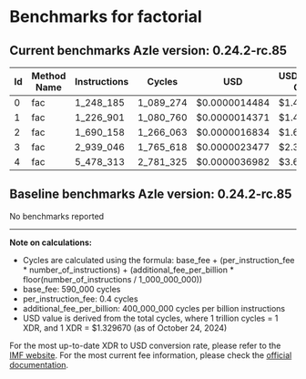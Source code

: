 # Benchmarks for factorial

## Current benchmarks Azle version: 0.24.2-rc.85

| Id  | Method Name | Instructions | Cycles    | USD           | USD/Million Calls |
| --- | ----------- | ------------ | --------- | ------------- | ----------------- |
| 0   | fac         | 1_248_185    | 1_089_274 | $0.0000014484 | $1.44             |
| 1   | fac         | 1_226_901    | 1_080_760 | $0.0000014371 | $1.43             |
| 2   | fac         | 1_690_158    | 1_266_063 | $0.0000016834 | $1.68             |
| 3   | fac         | 2_939_046    | 1_765_618 | $0.0000023477 | $2.34             |
| 4   | fac         | 5_478_313    | 2_781_325 | $0.0000036982 | $3.69             |

## Baseline benchmarks Azle version: 0.24.2-rc.85

No benchmarks reported

---

**Note on calculations:**

-   Cycles are calculated using the formula: base_fee + (per_instruction_fee \* number_of_instructions) + (additional_fee_per_billion \* floor(number_of_instructions / 1_000_000_000))
-   base_fee: 590_000 cycles
-   per_instruction_fee: 0.4 cycles
-   additional_fee_per_billion: 400_000_000 cycles per billion instructions
-   USD value is derived from the total cycles, where 1 trillion cycles = 1 XDR, and 1 XDR = $1.329670 (as of October 24, 2024)

For the most up-to-date XDR to USD conversion rate, please refer to the [IMF website](https://www.imf.org/external/np/fin/data/rms_sdrv.aspx).
For the most current fee information, please check the [official documentation](https://internetcomputer.org/docs/current/developer-docs/gas-cost#execution).
